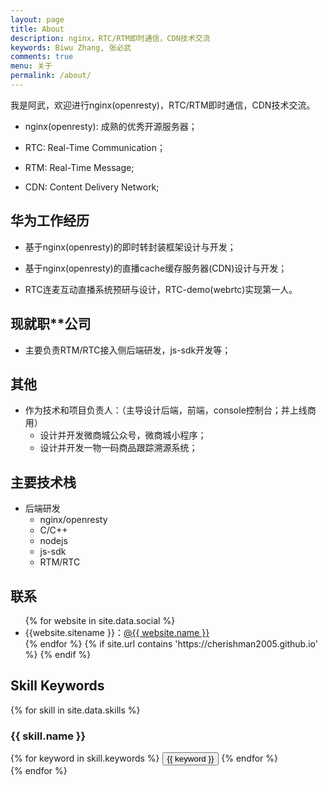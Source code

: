 ```yaml
---
layout: page
title: About
description: nginx，RTC/RTM即时通信，CDN技术交流
keywords: Biwu Zhang, 张必武
comments: true
menu: 关于
permalink: /about/
---
```


我是阿武，欢迎进行nginx(openresty)，RTC/RTM即时通信，CDN技术交流。

* nginx(openresty): 成熟的优秀开源服务器；

* RTC: Real-Time Communication；

* RTM: Real-Time Message;

* CDN: Content Delivery Network;


## 华为工作经历

* 基于nginx(openresty)的即时转封装框架设计与开发；

* 基于nginx(openresty)的直播cache缓存服务器(CDN)设计与开发；

* RTC连麦互动直播系统预研与设计，RTC-demo(webrtc)实现第一人。

## 现就职**公司

* 主要负责RTM/RTC接入侧后端研发，js-sdk开发等；

## 其他

* 作为技术和项目负责人：（主导设计后端，前端，console控制台；并上线商用）
  * 设计并开发微商城公众号，微商城小程序；
  * 设计并开发一物一码商品跟踪溯源系统；


## 主要技术栈

* 后端研发
  * nginx/openresty
  * C/C++
  * nodejs
  * js-sdk
  * RTM/RTC


## 联系

<ul>
{% for website in site.data.social %}
<li>{{website.sitename }}：<a href="{{ website.url }}" target="_blank">@{{ website.name }}</a></li>
{% endfor %}
{% if site.url contains 'https://cherishman2005.github.io' %}
{% endif %}
</ul>


## Skill Keywords

{% for skill in site.data.skills %}
### {{ skill.name }}
<div class="btn-inline">
{% for keyword in skill.keywords %}
<button class="btn btn-outline" type="button">{{ keyword }}</button>
{% endfor %}
</div>
{% endfor %}
